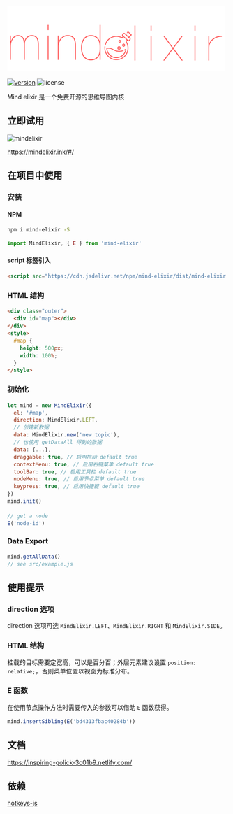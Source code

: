 ![mindelixir logo](https://raw.githubusercontent.com/ssshooter/mind-elixir-core/master/logo.png)

<p>
  <a href="https://www.npmjs.com/package/mind-elixir"><img src="https://img.shields.io/npm/v/mind-elixir" alt="version"></a>
  <img src="https://img.shields.io/npm/l/mind-elixir" alt="license">
</p>

Mind elixir 是一个免费开源的思维导图内核

## 立即试用

![mindelixir](https://raw.githubusercontent.com/ssshooter/mind-elixir-core/master/screenshot.cn.png)

https://mindelixir.ink/#/

## 在项目中使用

### 安装

#### NPM

```bash
npm i mind-elixir -S
```

```javascript
import MindElixir, { E } from 'mind-elixir'
```

#### script 标签引入

```html
<script src="https://cdn.jsdelivr.net/npm/mind-elixir/dist/mind-elixir.js"></script>
```

### HTML 结构

```html
<div class="outer">
  <div id="map"></div>
</div>
<style>
  #map {
    height: 500px;
    width: 100%;
  }
</style>
```

### 初始化

```javascript
let mind = new MindElixir({
  el: '#map',
  direction: MindElixir.LEFT,
  // 创建新数据
  data: MindElixir.new('new topic'), 
  // 也使用 getDataAll 得到的数据
  data: {...},
  draggable: true, // 启用拖动 default true
  contextMenu: true, // 启用右键菜单 default true
  toolBar: true, // 启用工具栏 default true
  nodeMenu: true, // 启用节点菜单 default true
  keypress: true, // 启用快捷键 default true
})
mind.init()

// get a node
E('node-id')
```

### Data Export

```javascript
mind.getAllData()
// see src/example.js
```

## 使用提示

### direction 选项

direction 选项可选 `MindElixir.LEFT`、`MindElixir.RIGHT` 和 `MindElixir.SIDE`。

### HTML 结构

挂载的目标需要定宽高，可以是百分百；外层元素建议设置 `position: relative;`，否则菜单位置以视窗为标准分布。

### E 函数

在使用节点操作方法时需要传入的参数可以借助 `E` 函数获得。

```javascript
mind.insertSibling(E('bd4313fbac40284b'))
```

## 文档

https://inspiring-golick-3c01b9.netlify.com/

## 依赖

[hotkeys-js](https://www.npmjs.com/package/hotkeys-js)
